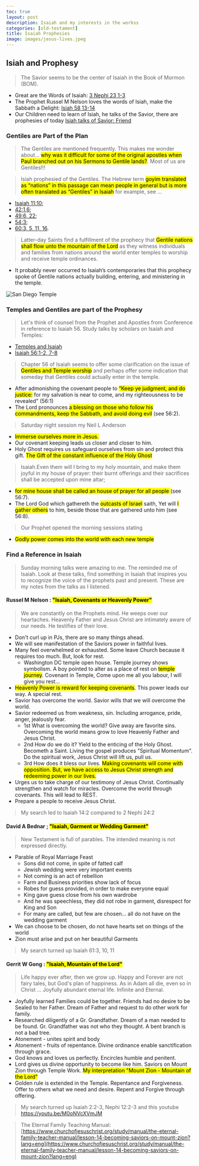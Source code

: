 ```yaml
---
toc: true
layout: post
description: Isaiah and my interests in the workss
categories: [old-testament]
title: Isaiah Prophesies
image: images/jesus-lives.jpeg
---
```


## Isiah and Prophesy
> The Savior seems to be the center of Isaiah in the Book of Mormon (BOM).
- Great are the Words of Isaiah: [3 Nephi 23 1-3](https://www.churchofjesuschrist.org/study/scriptures/bofm/3-ne/23?lang=eng&id=1-3#p1)
- The Prophet Russel M Nelson loves the words of Isiah, make the Sabbath a Delight: [Isiah 58 13-14](https://www.churchofjesuschrist.org/study/scriptures/ot/isa/58?lang=eng&id=13-14#p12)
- Our Children need to learn of Isiah, he talks of the Savior, there are prophesies of today [Isiah talks of Savior: Friend](https://www.churchofjesuschrist.org/study/friend/1998/03/isaiah-prophesies-of-the-savior?lang=eng)

### Gentiles are Part of the Plan
> The Gentiles are mentioned frequently.  This makes me wonder about... <mark>why was it difficult for some of the original apostles when Paul branched out on his Sermons to Gentile lands?</mark>.  Most of us are Gentiles!!!

> Isiah prophesied of the Gentiles.  The Hebrew term <mark>goyim translated as “nations” in this passage can mean people in general but is more often translated as “Gentiles” in Isaiah</mark> for example, see ...
- [Isaiah 11:10](https://www.churchofjesuschrist.org/study/scriptures/ot/isa/11?lang=eng&id=10#p9); 
- [42:1,6](https://www.churchofjesuschrist.org/study/scriptures/ot/isa/42?lang=eng&id=1,6);
- [49:6, 22](https://www.churchofjesuschrist.org/study/scriptures/ot/isa/49?lang=eng&id=6,22#p5);
- [54:3](https://www.churchofjesuschrist.org/study/scriptures/ot/isa/54?lang=eng&id=3#p1); 
- [60:3, 5, 11, 16](https://www.churchofjesuschrist.org/study/scriptures/ot/isa/60?lang=eng&id=3,5,11,16#p2). 

> Latter-day Saints find a fulfillment of the prophecy that <mark>Gentile nations shall flow unto the mountain of the Lord</mark> as they witness individuals and families from nations around the world enter temples to worship and receive temple ordinances. 
- It probably never occurred to Isaiah’s contemporaries that this prophecy spoke of Gentile nations actually building, entering, and ministering in the temple. 

![San Diego Temple]({{site.baseurl}}/images/san_diego_california_temple.jpeg)
### Temples and Gentiles are part of the Prophesy
> Let's think of counsel from the Prophet and Apostles from Conference in reference to Isaiah 56.  Study talks by scholars on Isaiah and Temples: 
- [Temples and Isaiah](https://rsc.byu.edu/eye-faith/isaiah-latter-day-temple)
- [Isaiah 56:1-2, 7-8](https://www.churchofjesuschrist.org/study/scriptures/ot/isa/56.1-2,7-8?lang=eng#p1)

> Chapter 56 of Isaiah seems to offer some clarification on the issue of <mark>Gentiles and Temple worship</mark> and perhaps offer some indication that someday that Gentiles could actually enter in the temple. 
- After admonishing the covenant people to <mark>“Keep ye judgment, and do justice:</mark> for my salvation is near to come, and my righteousness to be revealed” (56:1)
- The Lord pronounces <mark>a blessing on those who follow his commandments, keep the Sabbath, and avoid doing evil</mark> (see 56:2).

> Saturday night session my Neil L Anderson
- <mark>Immerse ourselves more in Jesus.</mark>
- Our covenant keeping leads us closer and closer to him.  
- Holy Ghost requires us safeguard ourselves from sin and protect this gift.  <mark>The Gift of the constant influence of the Holy Ghost</mark> 

> Isaiah.Even them will I bring to my holy mountain, and make them joyful in my house of prayer: their burnt offerings and their sacrifices shall be accepted upon mine altar;
- <mark>for mine house shall be called an house of prayer for all people </mark> (see 56:7). 
- The Lord God which gathereth the <mark>outcasts of Israel</mark> saith, Yet will <mark>I gather others</mark> to him, beside those that are gathered unto him (see 56:8).

> Our Prophet opened the morning sessions stating
- <mark>Godly power comes into the world with each new temple</mark>


### Find a Reference in Isaiah
> Sunday morning talks were amazing to me.  The reminded me of Isaiah.  Look at these talks, find something in Isaiah that inspires you to recognize the voice of the prophets past and present.   These are my notes from the talks as I listened.

#### Russel M Nelson : <mark>"Isaiah, Covenants or Heavenly Power"</mark>
> We are constantly on the Prophets mind.  He weeps over our heartaches.  Heavenly Father and Jesus Christ are intimately aware of our needs.  He testifies of their love.
- Don't curl up in PJs, there are so many things ahead.
- We will see manifestation of the Saviors power in faithful lives.
- Many feel overwhelmed or exhausted. Some leave Church because it requires too much. But, look for rest.
    - Washington DC temple open house.  Temple journey shows symbolism.  A boy pointed to alter as a place of rest on <mark>temple journey</mark>.  Covenant in Temple, Come upon me all you labour, I will give you rest...
- <mark>Heavenly Power is reward for keeping covenants</mark>.  This power leads our way.  A special rest.
- Savior has overcome the world.  Savior wills that we will overcome the world.
- Savior redeemed us from weakness, sin.  Including arrogance, pride, anger, jealously fear.
    - 1st What is overcoming the world?  Give away are favorite sins.  Overcoming the world means grow to love Heavenly Father and Jesus Christ.
    - 2nd How do we do it?  Yield to the enticing of the Holy Ghost.  Becometh a Saint.  Living the gospel produces "Spiritual Momentum".  Do the spiritual work, Jesus Christ will lift us, pull us.
    - 3rd How does it bless our lives.  <mark>Making covenants will come with opposition.  But, we have access to Jesus Christ strength and redeeming power in our lives.</mark>
- Urges us to take charge of our testimony of Jesus Christ.  Continually strengthen and watch for miracles.  Overcome the world through covenants.  This will lead to REST.
- Prepare a people to receive Jesus Christ.

> My search led to Isaiah 14:2 compared to 2 Nephi 24:2

#### David A Bednar ; <mark>"Isaiah, Garment or Wedding Garment"</mark>
> New Testament is full of parables.  The intended meaning is not expressed directly.
- Parable of Royal Marriage Feast
    - Sons did not come, in spite of fatted calf
    - Jewish wedding were very important events
    - Not coming is an act of rebellion
    - Farm and Business priorities show lack of focus
    - Robes for guess provided, in order to make everyone equal
    - King gave guess close from his own wardrobe
    - And he was speechless, they did not robe in garment, disrespect for King and Son
    - For many are called, but few are chosen... all do not have on the wedding garment
- We can choose to be chosen, do not have hearts set on things of the world
- Zion must arise and put on her beautiful Garments

> My search turned up Isaiah 61:3, 10, 11

#### Gerrit W Gong : <mark>"Isaiah, Mountain of the Lord"</mark>
> Life happy ever after, then we grow up.  Happy and Forever are not fairy tales, but God's plan of  happiness.  As in Adam all die, even so in Christ ...  Joyfully abundant eternal life.  Infinite and Eternal.
- Joyfully learned Families could be together.  Friends had no desire to be Sealed to her Father.  Dream of Father and request to do other work for family.
- Researched diligently of a Gr. Grandfather.  Dream of a man needed to be found.  Gr. Grandfather was not who they thought.  A bent branch is not a bad tree.
- Atonement - unites spirit and body
- Atonement - fruits of repentance.  Divine ordinance enable sanctification through grace.
- God knows and loves us perfectly.  Encircles humble and penitent.
- Lord gives us divine opportunity to become like him.  Saviors on Mount Zion through Temple Work.  <mark>My interpretation "Mount Zion - Mountain of the Lord"</mark>
- Golden rule is extended in the Temple.  Repentance and Forgiveness.  Offer to others what we need and desire.  Repent and Forgive through offering.

> My search turned up Isaiah 2:2-3, Nephi 12:2-3  and this youtube https://youtu.be/M0oNVcXVmJM

> The Eternal Family Teaching Manual: [https://www.churchofjesuschrist.org/study/manual/the-eternal-family-teacher-manual/lesson-14-becoming-saviors-on-mount-zion?lang=eng](https://www.churchofjesuschrist.org/study/manual/the-eternal-family-teacher-manual/lesson-14-becoming-saviors-on-mount-zion?lang=eng)



